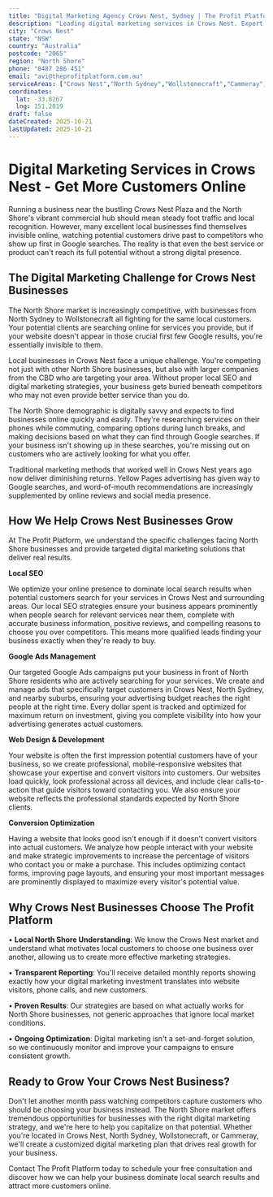 ```yaml
---
title: "Digital Marketing Agency Crows Nest, Sydney | The Profit Platform"
description: "Leading digital marketing services in Crows Nest. Expert SEO, Google Ads & web design for North Shore businesses. Call 0487 286 451 for a free consultation."
city: "Crows Nest"
state: "NSW"
country: "Australia"
postcode: "2065"
region: "North Shore"
phone: "0487 286 451"
email: "avi@theprofitplatform.com.au"
serviceAreas: ["Crows Nest","North Sydney","Wollstonecraft","Cammeray","Naremburn"]
coordinates:
  lat: -33.8267
  lng: 151.2019
draft: false
dateCreated: 2025-10-21
lastUpdated: 2025-10-21
---
```


# Digital Marketing Services in Crows Nest - Get More Customers Online

Running a business near the bustling Crows Nest Plaza and the North Shore's vibrant commercial hub should mean steady foot traffic and local recognition. However, many excellent local businesses find themselves invisible online, watching potential customers drive past to competitors who show up first in Google searches. The reality is that even the best service or product can't reach its full potential without a strong digital presence.

## The Digital Marketing Challenge for Crows Nest Businesses

The North Shore market is increasingly competitive, with businesses from North Sydney to Wollstonecraft all fighting for the same local customers. Your potential clients are searching online for services you provide, but if your website doesn't appear in those crucial first few Google results, you're essentially invisible to them.

Local businesses in Crows Nest face a unique challenge. You're competing not just with other North Shore businesses, but also with larger companies from the CBD who are targeting your area. Without proper local SEO and digital marketing strategies, your business gets buried beneath competitors who may not even provide better service than you do.

The North Shore demographic is digitally savvy and expects to find businesses online quickly and easily. They're researching services on their phones while commuting, comparing options during lunch breaks, and making decisions based on what they can find through Google searches. If your business isn't showing up in these searches, you're missing out on customers who are actively looking for what you offer.

Traditional marketing methods that worked well in Crows Nest years ago now deliver diminishing returns. Yellow Pages advertising has given way to Google searches, and word-of-mouth recommendations are increasingly supplemented by online reviews and social media presence.

## How We Help Crows Nest Businesses Grow

At The Profit Platform, we understand the specific challenges facing North Shore businesses and provide targeted digital marketing solutions that deliver real results.

**Local SEO**

We optimize your online presence to dominate local search results when potential customers search for your services in Crows Nest and surrounding areas. Our local SEO strategies ensure your business appears prominently when people search for relevant services near them, complete with accurate business information, positive reviews, and compelling reasons to choose you over competitors. This means more qualified leads finding your business exactly when they're ready to buy.

**Google Ads Management**

Our targeted Google Ads campaigns put your business in front of North Shore residents who are actively searching for your services. We create and manage ads that specifically target customers in Crows Nest, North Sydney, and nearby suburbs, ensuring your advertising budget reaches the right people at the right time. Every dollar spent is tracked and optimized for maximum return on investment, giving you complete visibility into how your advertising generates actual customers.

**Web Design & Development**

Your website is often the first impression potential customers have of your business, so we create professional, mobile-responsive websites that showcase your expertise and convert visitors into customers. Our websites load quickly, look professional across all devices, and include clear calls-to-action that guide visitors toward contacting you. We also ensure your website reflects the professional standards expected by North Shore clients.

**Conversion Optimization**

Having a website that looks good isn't enough if it doesn't convert visitors into actual customers. We analyze how people interact with your website and make strategic improvements to increase the percentage of visitors who contact you or make a purchase. This includes optimizing contact forms, improving page layouts, and ensuring your most important messages are prominently displayed to maximize every visitor's potential value.

## Why Crows Nest Businesses Choose The Profit Platform

• **Local North Shore Understanding**: We know the Crows Nest market and understand what motivates local customers to choose one business over another, allowing us to create more effective marketing strategies.

• **Transparent Reporting**: You'll receive detailed monthly reports showing exactly how your digital marketing investment translates into website visitors, phone calls, and new customers.

• **Proven Results**: Our strategies are based on what actually works for North Shore businesses, not generic approaches that ignore local market conditions.

• **Ongoing Optimization**: Digital marketing isn't a set-and-forget solution, so we continuously monitor and improve your campaigns to ensure consistent growth.

## Ready to Grow Your Crows Nest Business?

Don't let another month pass watching competitors capture customers who should be choosing your business instead. The North Shore market offers tremendous opportunities for businesses with the right digital marketing strategy, and we're here to help you capitalize on that potential. Whether you're located in Crows Nest, North Sydney, Wollstonecraft, or Cammeray, we'll create a customized digital marketing plan that drives real growth for your business.

Contact The Profit Platform today to schedule your free consultation and discover how we can help your business dominate local search results and attract more customers online.